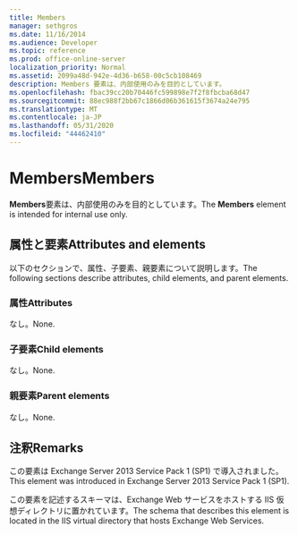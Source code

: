 ```yaml
---
title: Members
manager: sethgros
ms.date: 11/16/2014
ms.audience: Developer
ms.topic: reference
ms.prod: office-online-server
localization_priority: Normal
ms.assetid: 2099a48d-942e-4d36-b658-00c5cb108469
description: Members 要素は、内部使用のみを目的としています。
ms.openlocfilehash: fbac39cc20b70446fc599898e7f2f8fbcba68d47
ms.sourcegitcommit: 88ec988f2bb67c1866d06b361615f3674a24e795
ms.translationtype: MT
ms.contentlocale: ja-JP
ms.lasthandoff: 05/31/2020
ms.locfileid: "44462410"
---
```

# <a name="members"></a><span data-ttu-id="0b9f1-103">Members</span><span class="sxs-lookup"><span data-stu-id="0b9f1-103">Members</span></span>

<span data-ttu-id="0b9f1-104">**Members**要素は、内部使用のみを目的としています。</span><span class="sxs-lookup"><span data-stu-id="0b9f1-104">The **Members** element is intended for internal use only.</span></span> 

## <a name="attributes-and-elements"></a><span data-ttu-id="0b9f1-105">属性と要素</span><span class="sxs-lookup"><span data-stu-id="0b9f1-105">Attributes and elements</span></span>

<span data-ttu-id="0b9f1-106">以下のセクションで、属性、子要素、親要素について説明します。</span><span class="sxs-lookup"><span data-stu-id="0b9f1-106">The following sections describe attributes, child elements, and parent elements.</span></span>
  
### <a name="attributes"></a><span data-ttu-id="0b9f1-107">属性</span><span class="sxs-lookup"><span data-stu-id="0b9f1-107">Attributes</span></span>

<span data-ttu-id="0b9f1-108">なし。</span><span class="sxs-lookup"><span data-stu-id="0b9f1-108">None.</span></span>
  
### <a name="child-elements"></a><span data-ttu-id="0b9f1-109">子要素</span><span class="sxs-lookup"><span data-stu-id="0b9f1-109">Child elements</span></span>

<span data-ttu-id="0b9f1-110">なし。</span><span class="sxs-lookup"><span data-stu-id="0b9f1-110">None.</span></span>
  
### <a name="parent-elements"></a><span data-ttu-id="0b9f1-111">親要素</span><span class="sxs-lookup"><span data-stu-id="0b9f1-111">Parent elements</span></span>

<span data-ttu-id="0b9f1-112">なし。</span><span class="sxs-lookup"><span data-stu-id="0b9f1-112">None.</span></span>
  
## <a name="remarks"></a><span data-ttu-id="0b9f1-113">注釈</span><span class="sxs-lookup"><span data-stu-id="0b9f1-113">Remarks</span></span>

<span data-ttu-id="0b9f1-114">この要素は Exchange Server 2013 Service Pack 1 (SP1) で導入されました。</span><span class="sxs-lookup"><span data-stu-id="0b9f1-114">This element was introduced in Exchange Server 2013 Service Pack 1 (SP1).</span></span>
  
<span data-ttu-id="0b9f1-115">この要素を記述するスキーマは、Exchange Web サービスをホストする IIS 仮想ディレクトリに置かれています。</span><span class="sxs-lookup"><span data-stu-id="0b9f1-115">The schema that describes this element is located in the IIS virtual directory that hosts Exchange Web Services.</span></span>
  

